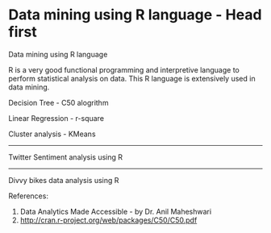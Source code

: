 # Data mining using R language - Head first
Data mining using R language

R is a very good functional programming and interpretive language to perform statistical analysis on data. 
This R language is extensively used in data mining.

Decision Tree - C50 alogrithm

Linear Regression - r-square

Cluster analysis - KMeans

--------------------------------------------------------------------------------------------------------------

Twitter Sentiment analysis using R


--------------------------------------------------------------------------------------------------------------

Divvy bikes data analysis using R



References:
1. Data Analytics Made Accessible - by Dr. Anil Maheshwari
2. http://cran.r-project.org/web/packages/C50/C50.pdf

